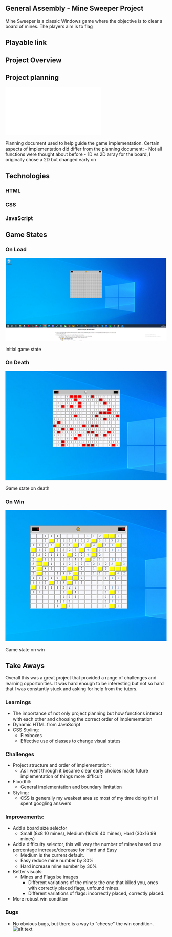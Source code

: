 ## General Assembly - Mine Sweeper Project

Mine Sweeper is a classic Windows game where the objective is to clear a board of mines. The players aim is to flag

## Playable link

## Project Overview

## Project planning
![alt text](mine-sweeper-planning.md)

Planning document used to help guide the game implementation.
Certain aspects of implementation did differ from the planning document:
    - Not all functions were thought about before
    - 1D vs 2D array for the board, I originally chose a 2D but changed early on

## Technologies

### HTML

### CSS

### JavaScript

## Game States

### On Load
![alt text](./Assets/OnLoad.png)

Initial game state

### On Death
![alt text](./Assets/OnDeath.png)

Game state on death

### On Win
![alt text](./Assets/OnWin.png)

Game state on win

## Take Aways
Overall this was a great project that provided a range of challenges and learning opportunities. It was hard enough to be interesting but not so hard that I was constantly stuck and asking for help from the tutors.

### Learnings
- The importance of not only project planning but how functions interact with each other and choosing the correct order of implementation
- Dynamic HTML from JavaScript
- CSS Styling:
    - Flexboxes
    - Effective use of classes to change visual states

### Challenges
- Project structure and order of implementation:
    - As I went through it became clear early choices made future implementation of things more difficult
- Floodfill:
    - General implementation and boundary limitation
- Styling:
    - CSS is generally my weakest area so most of my time doing this I spent googling answers

### Improvements:
- Add a board size selector 
    - Small (8x8 10 mines), Medium (16x16 40 mines), Hard (30x16 99 mines)
- Add a difficulty selector, this will vary the number of mines based on a percentage increase/decrease for Hard and Easy
    - Medium is the current default.
    - Easy reduce mine number by 30%
    - Hard increase mine number by 30%
- Better visuals:
    - Mines and Flags be images
        - Different variations of the mines: the one that killed you, ones with correctly placed flags, unfound mines.
        - Different variations of flags: incorrectly placed, correctly placed.
- More robust win condition

### Bugs
- No obvious bugs, but there is a way to "cheese" the win condition.![alt text](image.png)